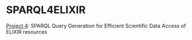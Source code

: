 # SPARQL4ELIXIR
[Project 4](https://github.com/elixir-europe/biohackathon-projects-2024/blob/main/4.md): SPARQL Query Generation for Efficient Scientific Data Access of ELIXIR resources
